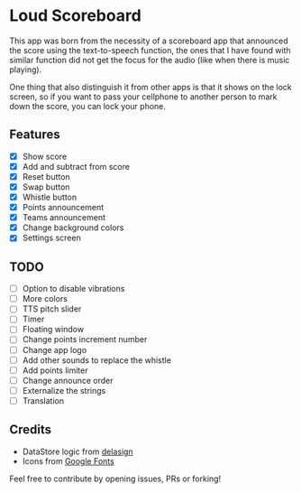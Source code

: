 # Loud Scoreboard

This app was born from the necessity of a scoreboard app that announced the score using the
text-to-speech function, the ones that I have found with similar function did not get the focus for
the audio (like when there is music playing).

One thing that also distinguish it from other apps is that it shows on the lock screen, so if you
want to pass your cellphone to another person to mark down the score, you can lock your phone.

## Features

- [x] Show score
- [x] Add and subtract from score
- [x] Reset button
- [x] Swap button
- [x] Whistle button
- [x] Points announcement
- [x] Teams announcement
- [x] Change background colors
- [x] Settings screen

## TODO

- [ ] Option to disable vibrations
- [ ] More colors
- [ ] TTS pitch slider
- [ ] Timer
- [ ] Floating window
- [ ] Change points increment number
- [ ] Change app logo
- [ ] Add other sounds to replace the whistle
- [ ] Add points limiter
- [ ] Change announce order
- [ ] Externalize the strings
- [ ] Translation

## Credits

- DataStore logic from [delasign](https://www.delasign.com/blog/android-studio-kotlin-data-store/)
- Icons from [Google Fonts](https://fonts.google.com/icons)

Feel free to contribute by opening issues, PRs or forking!